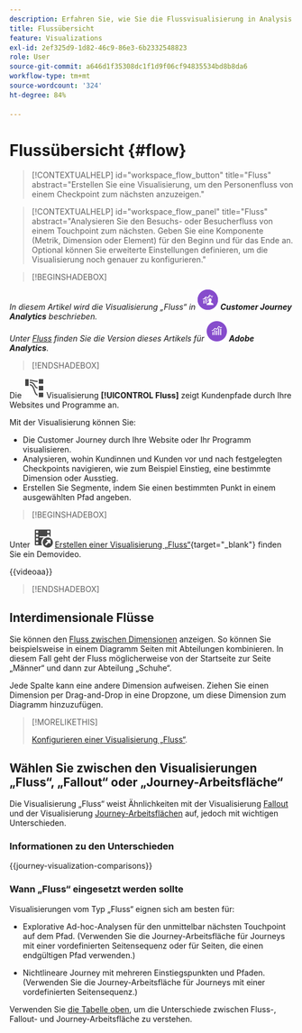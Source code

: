 ```yaml
---
description: Erfahren Sie, wie Sie die Flussvisualisierung in Analysis Workspace verwenden.
title: Flussübersicht
feature: Visualizations
exl-id: 2ef325d9-1d82-46c9-86e3-6b2332548823
role: User
source-git-commit: a646d1f35308dc1f1d9f06cf94835534bd8b8da6
workflow-type: tm+mt
source-wordcount: '324'
ht-degree: 84%

---
```


# Flussübersicht {#flow}

<!-- markdownlint-disable MD034 -->

>[!CONTEXTUALHELP]
>id="workspace_flow_button"
>title="Fluss"
>abstract="Erstellen Sie eine Visualisierung, um den Personenfluss von einem Checkpoint zum nächsten anzuzeigen."

>[!CONTEXTUALHELP]
>id="workspace_flow_panel"
>title="Fluss"
>abstract="Analysieren Sie den Besuchs- oder Besucherfluss von einem Touchpoint zum nächsten. Geben Sie eine Komponente (Metrik, Dimension oder Element) für den Beginn und für das Ende an. Optional können Sie erweiterte Einstellungen definieren, um die Visualisierung noch genauer zu konfigurieren."

<!-- markdownlint-enable MD034 -->


>[!BEGINSHADEBOX]

_In diesem Artikel wird die Visualisierung „Fluss“ in_ ![CustomerJourneyAnalytics](/help/assets/icons/CustomerJourneyAnalytics.svg) _**Customer Journey Analytics** beschrieben._<br/>_Unter [Fluss](https://experienceleague.adobe.com/de/docs/analytics/analyze/analysis-workspace/visualizations/flow/flow) finden Sie die Version dieses Artikels für_ ![AdobeAnalytics](/help/assets/icons/AdobeAnalytics.svg) _**Adobe Analytics**._

>[!ENDSHADEBOX]


Die ![GraphPathing](/help/assets/icons/GraphPathing.svg) Visualisierung **[!UICONTROL Fluss]** zeigt Kundenpfade durch Ihre Websites und Programme an.

Mit der Visualisierung können Sie:

* Die Customer Journey durch Ihre Website oder Ihr Programm visualisieren.
* Analysieren, wohin Kundinnen und Kunden vor und nach festgelegten Checkpoints navigieren, wie zum Beispiel Einstieg, eine bestimmte Dimension oder Ausstieg.
* Erstellen Sie Segmente, indem Sie einen bestimmten Punkt in einem ausgewählten Pfad angeben.


>[!BEGINSHADEBOX]

Unter ![VideoCheckedOut](/help/assets/icons/VideoCheckedOut.svg) [Erstellen einer Visualisierung „Fluss“](https://video.tv.adobe.com/v/346063/?quality=12&learn=on){target="_blank"} finden Sie ein Demovideo.

{{videoaa}}

>[!ENDSHADEBOX]


## Interdimensionale Flüsse

Sie können den [Fluss zwischen Dimensionen](/help/analysis-workspace/visualizations/c-flow/multi-dimensional-flow.md) anzeigen. So können Sie beispielsweise in einem Diagramm Seiten mit Abteilungen kombinieren. In diesem Fall geht der Fluss möglicherweise von der Startseite zur Seite „Männer“ und dann zur Abteilung „Schuhe“.

Jede Spalte kann eine andere Dimension aufweisen. Ziehen Sie einen Dimension per Drag-and-Drop in eine Dropzone, um diese Dimension zum Diagramm hinzuzufügen.

>[!MORELIKETHIS]
>
>[Konfigurieren einer Visualisierung „Fluss“](/help/analysis-workspace/visualizations/c-flow/create-flow.md).
>

## Wählen Sie zwischen den Visualisierungen „Fluss“, „Fallout“ oder „Journey-Arbeitsfläche“

Die Visualisierung „Fluss“ weist Ähnlichkeiten mit der Visualisierung [Fallout](/help/analysis-workspace/visualizations/fallout/fallout-flow.md) und der Visualisierung [Journey-Arbeitsflächen](/help/analysis-workspace/visualizations/journey-canvas/journey-canvas.md) auf, jedoch mit wichtigen Unterschieden.

### Informationen zu den Unterschieden

<!-- Information in this snippet is shared between Journey canvas, Fallout, and Flow visualization docs -->

{{journey-visualization-comparisons}}

### Wann „Fluss“ eingesetzt werden sollte

Visualisierungen vom Typ „Fluss“ eignen sich am besten für:

* Explorative Ad-hoc-Analysen für den unmittelbar nächsten Touchpoint auf dem Pfad. (Verwenden Sie die Journey-Arbeitsfläche für Journeys mit einer vordefinierten Seitensequenz oder für Seiten, die einen endgültigen Pfad verwenden.)

* Nichtlineare Journey mit mehreren Einstiegspunkten und Pfaden. (Verwenden Sie die Journey-Arbeitsfläche für Journeys mit einer vordefinierten Seitensequenz.)

Verwenden Sie [die Tabelle oben](#understand-the-differences), um die Unterschiede zwischen Fluss-, Fallout- und Journey-Arbeitsfläche zu verstehen.
